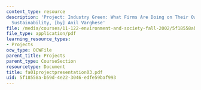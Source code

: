 ```yaml
---
content_type: resource
description: 'Project: Industry Green: What Firms Are Doing on Their Own to Achieve
  Sustainability, [by] Anil Varghese'
file: /media/courses/11-122-environment-and-society-fall-2002/5f18558ab59d4e223046edfe59baf993_fa01projectpresentation03.pdf
file_type: application/pdf
learning_resource_types:
- Projects
ocw_type: OCWFile
parent_title: Projects
parent_type: CourseSection
resourcetype: Document
title: fa01projectpresentation03.pdf
uid: 5f18558a-b59d-4e22-3046-edfe59baf993
---
```

